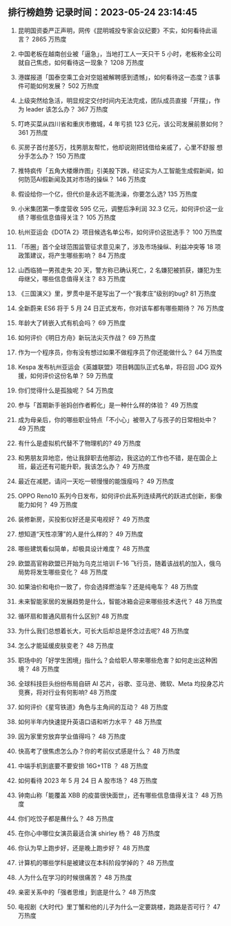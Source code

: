 
## 排行榜趋势 记录时间：2023-05-24 23:14:45
  
  1. 昆明国资委严正声明，网传《昆明城投专家会议纪要》不实，如何看待此谣言？ 2865 万热度
    
  2. 中国老板在越南创业被「逼急」，当地打工人一天只干 5 小时，老板称全公司就自己焦虑，如何看待这一现象？ 1208 万热度
    
  3. 港媒报道「国泰空乘工会对空姐被解聘感到遗憾」，如何看待这一态度？该事件可能如何发展？ 502 万热度
    
  4. 上级突然给急活，明显规定交付时间内无法完成，团队成员直接「开摆」，作为 leader 该怎么办？ 367 万热度
    
  5. 叮咚买菜从四川省和重庆市撤城，4 年亏损 123 亿元，该公司发展前景如何？ 361 万热度
    
  6. 买房子首付差5万，找男朋友帮忙，他却说刚把钱借给亲戚了，心里不舒服 想分手怎么办？ 150 万热度
    
  7. 推特疯传「五角大楼爆炸图」引美股下跌，经证实为人工智能生成假新闻，如何防范AI假新闻及其对市场的操纵？ 146 万热度
    
  8. 假设给你一个亿，但代价是永远不能洗澡，你要怎么选? 135 万热度
    
  9. 小米集团第一季度营收 595 亿元，调整后净利润 32.3 亿元，如何评价这一业绩？哪些信息值得关注？ 105 万热度
    
  10. 杭州亚运会《DOTA 2》项目候选名单公布，如何评价这批选手？ 100 万热度
    
  11. 「币圈」首个全球范围监管征求意见来了，涉及市场操纵、利益冲突等 18 项政策建议，将产生哪些影响？ 84 万热度
    
  12. 山西临猗一男孩走失 20 天，警方称已确认死亡，2 名嫌犯被抓获，嫌犯为生母继父，哪些信息值得关注？ 83 万热度
    
  13. 《三国演义》里，罗贯中是不是写出了一个“我孝庄”级别的bug? 81 万热度
    
  14. 全新蔚来 ES6 将于 5 月 24 日正式发布，你对该车都有哪些期待？ 76 万热度
    
  15. 年龄大了转嵌入式有机会吗？ 69 万热度
    
  16. 如何评价《明日方舟》新玩法尖灭作战？ 69 万热度
    
  17. 作为一个程序员，你有没有想过如果不做程序员了你还能做什么？ 64 万热度
    
  18. Kespa 发布杭州亚运会《英雄联盟》项目韩国队正式名单，将召回 JDG 双外援，如何评价这份名单？ 59 万热度
    
  19. 你们觉得什么是孤独呢？ 54 万热度
    
  20. 参与「首期新手爸妈创作者孵化」是一种什么样的体验？ 49 万热度
    
  21. 成为母亲后，你的哪些职业特点「不小心」被带入了与孩子的日常相处中？ 49 万热度
    
  22. 有什么是虚拟机代替不了物理机的? 49 万热度
    
  23. 和男朋友异地恋，他让我辞职去他那边，我这边的工作也不错，是在国企上班，最近还有可能升职，我该怎么办？ 49 万热度
    
  24. 最近在减肥，请问一天吃一顿慢慢的能饿瘦吗？ 49 万热度
    
  25. OPPO Reno10 系列今日发布，如何评价此系列连续两代的跃进式创新，影像能力如何？ 49 万热度
    
  26. 装修新房，买投影仪好还是买电视好？ 49 万热度
    
  27. 想知道“天性凉薄”的人是什么样的？ 49 万热度
    
  28. 哪些建筑看似简单，却极具设计难度？ 48 万热度
    
  29. 欧盟高官称欧盟已开始为乌克兰培训 F-16 飞行员，随着该战机的加入，俄乌局势将发生哪些变化？ 48 万热度
    
  30. 如果油价和电价一致了，你会选择燃油车？还是纯电车？ 48 万热度
    
  31. 未来智能家居的发展趋势是什么，智能冰箱会迎来哪些技术迭代？ 48 万热度
    
  32. 循环扇和普通风扇有什么区别? 48 万热度
    
  33. 为什么我们总想着长大，可长大后却总是怀念过去呢? 48 万热度
    
  34. 怎么才能延缓皮肤变老？ 48 万热度
    
  35. 职场中的「好学生困境」指什么？会给职人带来哪些危害？如何走出这种困境？ 48 万热度
    
  36. 全球科技巨头纷纷布局自研 AI 芯片，谷歌、亚马逊、微软、Meta 均投身芯片竞赛，将对行业有何影响? 48 万热度
    
  37. 如何评价《星穹铁道》角色与主角间的互动？ 48 万热度
    
  38. 如何半年内快速提升英语口语和听力水平？ 48 万热度
    
  39. 因为家里穷放弃学业值得吗？ 48 万热度
    
  40. 快高考了很焦虑怎么办？你的考前仪式感是什么？ 48 万热度
    
  41. 中端手机到底要不要安排 16G+1TB ？ 48 万热度
    
  42. 如何看待 2023 年 5 月 24 日 A 股市场？ 48 万热度
    
  43. 钟南山称「能覆盖 XBB 的疫苗很快面世」，还有哪些信息值得关注？ 48 万热度
    
  44. 你们吃饺子都是蘸什么？ 48 万热度
    
  45. 在你心中哪位女演员最适合演 shirley 杨？ 48 万热度
    
  46. 你认为早上跑步好，还是晚上跑步好？ 48 万热度
    
  47. 计算机的哪些学科是被建议在本科阶段学掉的？ 48 万热度
    
  48. 人为什么在学习的时候很痛苦？ 48 万热度
    
  49. 亲密关系中的「强者思维」到底是什么？ 48 万热度
    
  50. 电视剧《大时代》里丁蟹和他的儿子为什么一定要跳楼，跑路是否可行？ 47 万热度
    